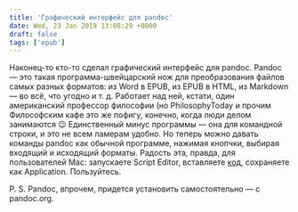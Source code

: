 ```yaml
---
title: 'Графический интерфейс для pandoc'
date: Wed, 23 Jan 2019 13:08:29 +0000
draft: false
tags: ['epub']
---
```


Наконец-то кто-то сделал графический интерфейс для pandoc. Pandoc — это такая программа-швейцарский нож для преобразования файлов самых разных форматов: из Word в EPUB, из EPUB в HTML, из Markdown — во всё, что угодно и т. д. Работает над ней, кстати, один американский профессор философии (но PhilosophyToday и прочим Философским кафе это же пофигу, конечно, когда люди делом занимаются 😉 Единственный минус программы — она для командной строки, и это не всем ламерам удобно. Но теперь можно давать команды pandoc как обычной программе, нажимая кнопчки, выбирая входящий и исходящий форматы. Радость эта, правда, для пользователей Mac: запускаете Script Editor, вставляете [код](https://github.com/nathan-artist/AppleScripts/blob/master/AppleScript%20droplet%20for%20pandoc%20file%20conversion.applescript), сохраняете как Application. Пользуйтесь.

P. S. Pandoc, впрочем, придется установить самостоятельно — с pandoc.org.